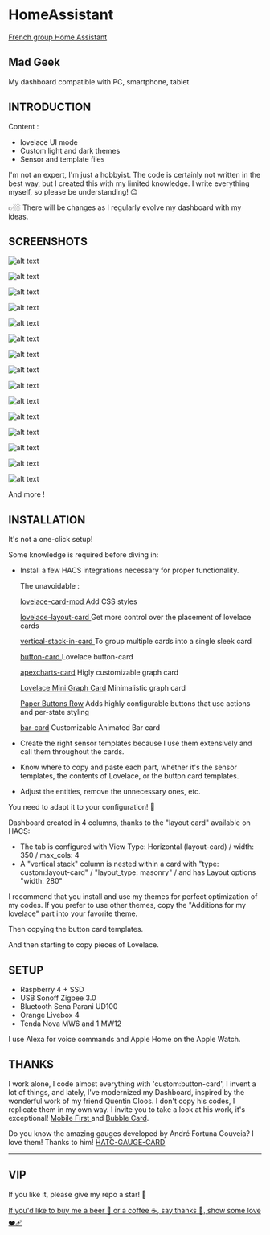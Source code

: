 # HomeAssistant

 [French group Home Assistant](https://github.com/Clooos/Bubble-Card)

## Mad Geek 
My dashboard compatible with PC, smartphone, tablet




## INTRODUCTION

Content  :

- lovelace UI mode
- Custom light and dark themes
- Sensor and template files

I'm not an expert, I'm just a hobbyist. 
The code is certainly not written in the best way, but I created this with my limited knowledge. 
I write everything myself, so please be understanding! 😊

👉🏼 There will be changes as I regularly evolve my dashboard with my ideas.





## SCREENSHOTS
 

![alt text](https://github.com/herveaurel/HomeAssistant/blob/main/Captures/01.jpg)

![alt text](https://github.com/herveaurel/HomeAssistant/blob/main/Captures/01-11.jpg)

![alt text](https://github.com/herveaurel/HomeAssistant/blob/main/Captures/01-12.jpg)

![alt text](https://github.com/herveaurel/HomeAssistant/blob/main/Captures/01-1.jpg)

![alt text](https://github.com/herveaurel/HomeAssistant/blob/main/Captures/02.jpg)

![alt text](https://github.com/herveaurel/HomeAssistant/blob/main/Captures/03.jpg)

![alt text](https://github.com/herveaurel/HomeAssistant/blob/main/Captures/04.jpg)

![alt text](https://github.com/herveaurel/HomeAssistant/blob/main/Captures/04-1.jpg)

![alt text](https://github.com/herveaurel/HomeAssistant/blob/main/Captures/05.jpg)

![alt text](https://github.com/herveaurel/HomeAssistant/blob/main/Captures/06.jpg)

![alt text](https://github.com/herveaurel/HomeAssistant/blob/main/Captures/07.jpg)

![alt text](https://github.com/herveaurel/HomeAssistant/blob/main/Captures/08.jpg)

![alt text](https://github.com/herveaurel/HomeAssistant/blob/main/Captures/09.jpg)

![alt text](https://github.com/herveaurel/HomeAssistant/blob/main/Captures/10.jpg)

![alt text](https://github.com/herveaurel/HomeAssistant/blob/main/Captures/11.jpg)



And more ! 




##  INSTALLATION

It's not a one-click setup!

Some knowledge is required before diving in:

- Install a few HACS integrations necessary for proper functionality. 

  The unavoidable :
  
  [lovelace-card-mod ](https://github.com/thomasloven/lovelace-card-mod) 
  Add CSS styles
  
  [lovelace-layout-card ](https://github.com/thomasloven/lovelace-layout-card) 
  Get more control over the placement of lovelace cards
  
  [vertical-stack-in-card ](https://github.com/ofekashery/vertical-stack-in-card) 
  To group multiple cards into a single sleek card
  
  [button-card ](https://github.com/custom-cards/button-card) 
  Lovelace button-card
  
  [apexcharts-card](https://github.com/RomRider/apexcharts-card) 
  Higly customizable graph card
  
  [Lovelace Mini Graph Card](https://github.com/kalkih/mini-graph-card) 
  Minimalistic graph card
  
  [Paper Buttons Row](https://github.com/jcwillox/lovelace-paper-buttons-row) 
  Adds highly configurable buttons that use actions and per-state styling
  
  [bar-card](https://github.com/custom-cards/bar-card) 
  Customizable Animated Bar card

- Create the right sensor templates because I use them extensively and call them throughout the cards.
- Know where to copy and paste each part, whether it's the sensor templates, the contents of Lovelace, or the button card templates.
- Adjust the entities, remove the unnecessary ones, etc.

You need to adapt it to your configuration! 🙂

Dashboard created in 4 columns, thanks to the "layout card" available on HACS:
- The tab is configured with View Type: Horizontal (layout-card) / width: 350 / max_cols: 4
- A "vertical stack" column is nested within a card with "type: custom:layout-card" / "layout_type: masonry" / and has Layout options "width: 280"

I recommend that you install and use my themes for perfect optimization of my codes. If you prefer to use other themes, copy the "Additions for my lovelace" part into your favorite theme. 

Then copying the button card templates.

And then starting to copy pieces of Lovelace.



## SETUP 

- Raspberry 4 + SSD
- USB Sonoff Zigbee 3.0
- Bluetooth Sena Parani UD100
- Orange Livebox 4
- Tenda Nova MW6 and 1 MW12 

I use Alexa for voice commands and Apple Home on the Apple Watch.




## THANKS

I work alone, I code almost everything with 'custom:button-card', I invent a lot of things, and lately, I've modernized my Dashboard, inspired by the wonderful work of my friend Quentin Cloos.
I don't copy his codes, I replicate them in my own way.
I invite you to take a look at his work, it's exceptional! [Mobile First ](https://github.com/clooos/Home-Assistant-Mobile-First) and [Bubble Card](https://github.com/Clooos/Bubble-Card).


Do you know the amazing gauges developed by André Fortuna Gouveia?
I love them! Thanks to him!  [HATC-GAUGE-CARD ](https://github.com/tagcashdev/hatc-gauge-card)



---------------------

## VIP 

If you like it, please give my repo a star! 🌟

[If you'd like to buy me a beer 🍺 or a coffee ☕️, say thanks 🙏, show some love ❤️‍🩹 ](https://www.paypal.com/paypalme/aaherve)

